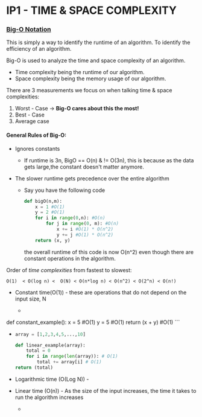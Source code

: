 # IP1 - TIME & SPACE COMPLEXITY

### <u>Big-O Notation</u>

This is simply a way to identify the runtime of an algorithm. To identify the efficiency of an algorithm. 

Big-O is used to analyze the time and space complexity of an algorithm. 

- Time complexity being the runtime of our algorithm.
- Space complexity being the memory usage of our algorithm.



There are 3 measurements we focus on when talking time & space complexities:

1. Worst - Case -> **Big-O cares about this the most!**
2. Best - Case
3. Average case

#### General Rules of Big-O:

- Ignores constants

  - If runtime is 3n, BigO == O(n) & != O(3n), this is because as the data gets large,the constant doesn't matter anymore.

- The slower runtime gets precedence over the entire algorithm

  - Say you have the following code

    ```python
    def bigO(n,m):
        x = 1 #O(1)
        y = 2 #O(1)
        for i in range(0,n): #O(n)
            for j in range(0, m): #O(n)
                x += i #O(1) * O(n^2)
                y += j #O(1) * O(n^2)
        return (x, y)
    ```

    the overall runtime of this code is now O(n^2) even though there are constant operations in the algorithm.

Order of *time complexities* from fastest to slowest:

`O(1)  < O(log n) <  O(N) < O(n*log n) < O(n^2) < O(2^n) < O(n!)`

- Constant time(O(1)) - these are operations that do not depend on the input size, N

  - ```python
def constant_example():
        x = 5 #O(1)
        y = 5 #O(1)
        return (x + y) #O(1)
    ```

  - ```python
    array = [1,2,3,4,5,...,10]
    
    def linear_example(array):
        total = 0
        for i in range(len(array)): # O(1)
            total += array[i] # O(1)
    return (total)
    ```

- Logarithmic time (O(Log N)) - 

- Linear time (O(n)) - As the size of the input increases, the time it takes to run the algorithm increases

  
  
  - 